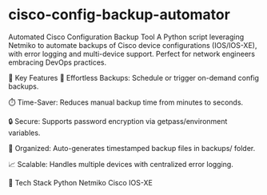 # cisco-config-backup-automator
Automated Cisco Configuration Backup Tool A Python script leveraging Netmiko to automate backups of Cisco device configurations (IOS/IOS-XE), with error logging and multi-device support. Perfect for network engineers embracing DevOps practices.

🔹 Key Features
🚀 Effortless Backups: Schedule or trigger on-demand config backups.

⏱️ Time-Saver: Reduces manual backup time from minutes to seconds.

🔒 Secure: Supports password encryption via getpass/environment variables.

📁 Organized: Auto-generates timestamped backup files in backups/ folder.

📈 Scalable: Handles multiple devices with centralized error logging.

🔹 Tech Stack
Python
Netmiko
Cisco IOS-XE

